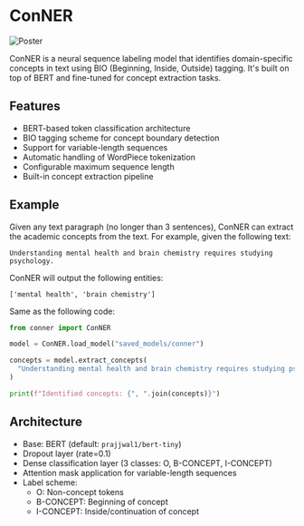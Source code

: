 # ConNER

![Poster](https://superset.be/assets/misc/conner-poster.png)

ConNER is a neural sequence labeling model that identifies domain-specific concepts in text using BIO (Beginning, Inside, Outside) tagging. It's built on top of BERT and fine-tuned for concept extraction tasks.

## Features

- BERT-based token classification architecture
- BIO tagging scheme for concept boundary detection
- Support for variable-length sequences
- Automatic handling of WordPiece tokenization
- Configurable maximum sequence length
- Built-in concept extraction pipeline

## Example

Given any text paragraph (no longer than 3 sentences), ConNER can extract the academic concepts from the text. For example, given the following text:

```
Understanding mental health and brain chemistry requires studying psychology.
```

ConNER will output the following entities:

```
['mental health', 'brain chemistry']
```

Same as the following code:

```python
from conner import ConNER

model = ConNER.load_model("saved_models/conner")

concepts = model.extract_concepts(
  "Understanding mental health and brain chemistry requires studying psychology."
)

print(f"Identified concepts: {", ".join(concepts)}")
```

## Architecture

- Base: BERT (default: `prajjwal1/bert-tiny`)
- Dropout layer (rate=0.1)
- Dense classification layer (3 classes: O, B-CONCEPT, I-CONCEPT)
- Attention mask application for variable-length sequences
- Label scheme:
  - O: Non-concept tokens
  - B-CONCEPT: Beginning of concept
  - I-CONCEPT: Inside/continuation of concept
